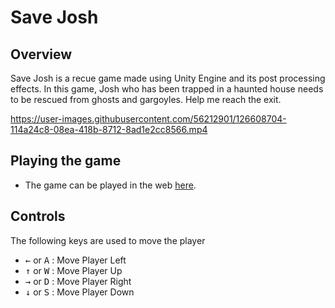 # Save Josh

## Overview 
Save Josh is a recue game made using Unity Engine and its post processing effects. In this game, Josh who has been trapped in a haunted house needs to be rescued from ghosts and gargoyles. Help me reach the exit.

https://user-images.githubusercontent.com/56212901/126608704-114a24c8-08ea-418b-8712-8ad1e2cc8566.mp4


## Playing the game
* The game can be played in the web [here](https://play.unity.com/mg/other/save-josh).

## Controls
 The following keys are used to move the player
  - <kbd>&#8592;</kbd> or <kbd>A</kbd> : Move Player Left
  - <kbd>&#8593;</kbd> or <kbd>W</kbd> : Move Player Up
  - <kbd>&#8594;</kbd> or <kbd>D</kbd> : Move Player Right
  - <kbd>&#8595;</kbd> or <kbd>S</kbd> : Move Player Down
